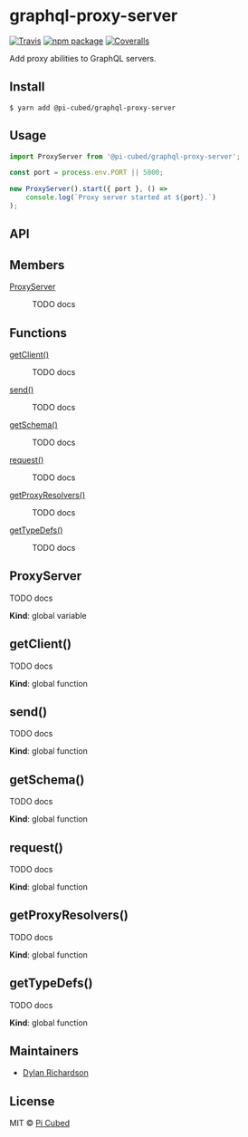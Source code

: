 # graphql-proxy-server

[![Travis][build-badge]][build]
[![npm package][npm-badge]][npm]
[![Coveralls][coveralls-badge]][coveralls]

Add proxy abilities to GraphQL servers.

[build-badge]: https://img.shields.io/travis/pi-cubed/graphql-proxy-server/master.png?style=flat-square
[build]: https://travis-ci.org/pi-cubed/graphql-proxy-server
[npm-badge]: https://img.shields.io/npm/v/@pi-cubed/graphql-proxy-server.png?style=flat-square
[npm]: https://www.npmjs.org/package/@pi-cubed/graphql-proxy-server
[coveralls-badge]: https://img.shields.io/coveralls/pi-cubed/graphql-proxy-server/master.png?style=flat-square
[coveralls]: https://coveralls.io/github/pi-cubed/graphql-proxy-server

## Install

```
$ yarn add @pi-cubed/graphql-proxy-server
```

## Usage

```js
import ProxyServer from '@pi-cubed/graphql-proxy-server';

const port = process.env.PORT || 5000;

new ProxyServer().start({ port }, () =>
    console.log(`Proxy server started at ${port}.`)
);
```

## API

## Members

<dl>
<dt><a href="#ProxyServer">ProxyServer</a></dt>
<dd><p>TODO docs</p>
</dd>
</dl>

## Functions

<dl>
<dt><a href="#getClient">getClient()</a></dt>
<dd><p>TODO docs</p>
</dd>
<dt><a href="#send">send()</a></dt>
<dd><p>TODO docs</p>
</dd>
<dt><a href="#getSchema">getSchema()</a></dt>
<dd><p>TODO docs</p>
</dd>
<dt><a href="#request">request()</a></dt>
<dd><p>TODO docs</p>
</dd>
<dt><a href="#getProxyResolvers">getProxyResolvers()</a></dt>
<dd><p>TODO docs</p>
</dd>
<dt><a href="#getTypeDefs">getTypeDefs()</a></dt>
<dd><p>TODO docs</p>
</dd>
</dl>

<a name="ProxyServer"></a>

## ProxyServer

TODO docs

**Kind**: global variable  
<a name="getClient"></a>

## getClient()

TODO docs

**Kind**: global function  
<a name="send"></a>

## send()

TODO docs

**Kind**: global function  
<a name="getSchema"></a>

## getSchema()

TODO docs

**Kind**: global function  
<a name="request"></a>

## request()

TODO docs

**Kind**: global function  
<a name="getProxyResolvers"></a>

## getProxyResolvers()

TODO docs

**Kind**: global function  
<a name="getTypeDefs"></a>

## getTypeDefs()

TODO docs

**Kind**: global function

## Maintainers

-   [Dylan Richardson](https://github.com/drich14)

## License

MIT © [Pi Cubed](https://pi-cubed.github.io)
